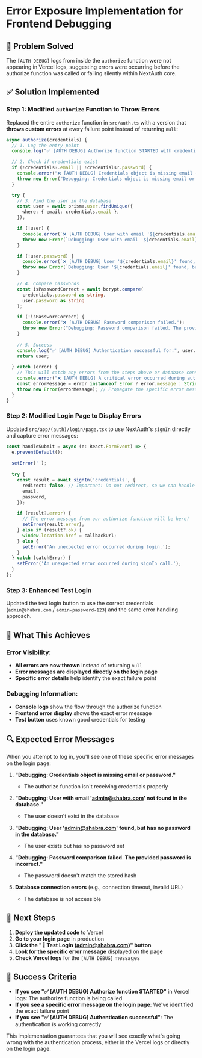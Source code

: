 # Error Exposure Implementation for Frontend Debugging

## 🚨 Problem Solved
The `[AUTH DEBUG]` logs from inside the `authorize` function were not appearing in Vercel logs, suggesting errors were occurring before the authorize function was called or failing silently within NextAuth core.

## ✅ Solution Implemented

### **Step 1: Modified `authorize` Function to Throw Errors**

Replaced the entire `authorize` function in `src/auth.ts` with a version that **throws custom errors** at every failure point instead of returning `null`:

```typescript
async authorize(credentials) {
  // 1. Log the entry point
  console.log("✅ [AUTH DEBUG] Authorize function STARTED with credentials:", credentials?.email);

  // 2. Check if credentials exist
  if (!credentials?.email || !credentials?.password) {
    console.error("❌ [AUTH DEBUG] Credentials object is missing email or password.");
    throw new Error("Debugging: Credentials object is missing email or password.");
  }

  try {
    // 3. Find the user in the database
    const user = await prisma.user.findUnique({
      where: { email: credentials.email },
    });

    if (!user) {
      console.error(`❌ [AUTH DEBUG] User with email '${credentials.email}' not found.`);
      throw new Error(`Debugging: User with email '${credentials.email}' not found in the database.`);
    }

    if (!user.password) {
      console.error(`❌ [AUTH DEBUG] User '${credentials.email}' found, but has no password.`);
      throw new Error(`Debugging: User '${credentials.email}' found, but has no password in the database.`);
    }

    // 4. Compare passwords
    const isPasswordCorrect = await bcrypt.compare(
      credentials.password as string,
      user.password as string
    );

    if (!isPasswordCorrect) {
      console.error("❌ [AUTH DEBUG] Password comparison failed.");
      throw new Error("Debugging: Password comparison failed. The provided password is incorrect.");
    }
    
    // 5. Success
    console.log("✅ [AUTH DEBUG] Authentication successful for:", user.email);
    return user;

  } catch (error) {
    // This will catch any errors from the steps above or database connection issues and re-throw them.
    console.error("❌ [AUTH DEBUG] A critical error occurred during authorization:", error);
    const errorMessage = error instanceof Error ? error.message : String(error);
    throw new Error(errorMessage); // Propagate the specific error message
  }
}
```

### **Step 2: Modified Login Page to Display Errors**

Updated `src/app/(auth)/login/page.tsx` to use NextAuth's `signIn` directly and capture error messages:

```typescript
const handleSubmit = async (e: React.FormEvent) => {
  e.preventDefault();
  
  setError('');
  
  try {
    const result = await signIn('credentials', {
      redirect: false, // Important: Do not redirect, so we can handle the error here
      email,
      password,
    });

    if (result?.error) {
      // The error message from our authorize function will be here!
      setError(result.error);
    } else if (result?.ok) {
      window.location.href = callbackUrl;
    } else {
      setError('An unexpected error occurred during login.');
    }
  } catch (catchError) {
    setError('An unexpected error occurred during signIn call.');
  }
};
```

### **Step 3: Enhanced Test Login**

Updated the test login button to use the correct credentials (`admin@shabra.com` / `admin-password-123`) and the same error handling approach.

## 🎯 What This Achieves

### **Error Visibility:**
- **All errors are now thrown** instead of returning `null`
- **Error messages are displayed directly on the login page**
- **Specific error details** help identify the exact failure point

### **Debugging Information:**
- **Console logs** show the flow through the authorize function
- **Frontend error display** shows the exact error message
- **Test button** uses known good credentials for testing

## 🔍 Expected Error Messages

When you attempt to log in, you'll see one of these specific error messages on the login page:

1. **"Debugging: Credentials object is missing email or password."**
   - The authorize function isn't receiving credentials properly

2. **"Debugging: User with email 'admin@shabra.com' not found in the database."**
   - The user doesn't exist in the database

3. **"Debugging: User 'admin@shabra.com' found, but has no password in the database."**
   - The user exists but has no password set

4. **"Debugging: Password comparison failed. The provided password is incorrect."**
   - The password doesn't match the stored hash

5. **Database connection errors** (e.g., connection timeout, invalid URL)
   - The database is not accessible

## 🚀 Next Steps

1. **Deploy the updated code** to Vercel
2. **Go to your login page** in production
3. **Click the "🧪 Test Login (admin@shabra.com)" button**
4. **Look for the specific error message** displayed on the page
5. **Check Vercel logs** for the `[AUTH DEBUG]` messages

## 🎯 Success Criteria

- **If you see "✅ [AUTH DEBUG] Authorize function STARTED"** in Vercel logs: The authorize function is being called
- **If you see a specific error message on the login page**: We've identified the exact failure point
- **If you see "✅ [AUTH DEBUG] Authentication successful"**: The authentication is working correctly

This implementation guarantees that you will see exactly what's going wrong with the authentication process, either in the Vercel logs or directly on the login page.

